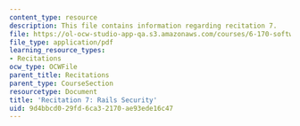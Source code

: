 ```yaml
---
content_type: resource
description: This file contains information regarding recitation 7.
file: https://ol-ocw-studio-app-qa.s3.amazonaws.com/courses/6-170-software-studio-spring-2013/9d4bbcd029fd6ca32170ae93ede16c47_MIT6_170S13_rec7-RailsSec.pdf
file_type: application/pdf
learning_resource_types:
- Recitations
ocw_type: OCWFile
parent_title: Recitations
parent_type: CourseSection
resourcetype: Document
title: 'Recitation 7: Rails Security'
uid: 9d4bbcd0-29fd-6ca3-2170-ae93ede16c47
---
```

